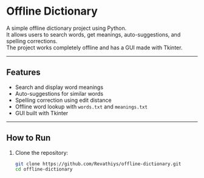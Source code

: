 # Offline Dictionary

A simple offline dictionary project using Python.  
It allows users to search words, get meanings, auto-suggestions, and spelling corrections.  
The project works completely offline and has a GUI made with Tkinter.

---

## Features
- Search and display word meanings  
- Auto-suggestions for similar words  
- Spelling correction using edit distance  
- Offline word lookup with `words.txt` and `meanings.txt`  
- GUI built with Tkinter  

---

## How to Run
1. Clone the repository:
   ```bash
   git clone https://github.com/Revathiys/offline-dictionary.git
   cd offline-dictionary
